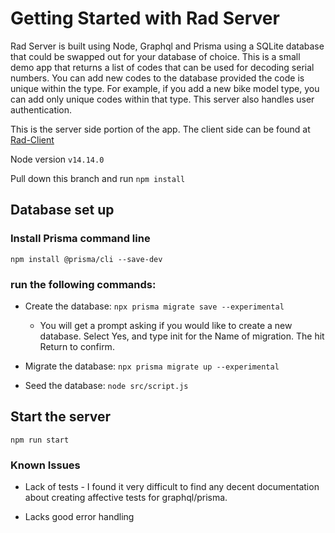# Getting Started with Rad Server

Rad Server is built using Node, Graphql and Prisma using a SQLite database that could be swapped out for your database of choice. This is a small demo app that returns a list of codes that can be used for decoding serial numbers. You can add new codes to the database provided the code is unique within the type. For example, if you add a new bike model type, you can add only unique codes within that type. This server also handles user authentication.

This is the server side portion of the app. The client side can be found at [Rad-Client](https://github.com/ekingan/rad-client)

Node version `v14.14.0`

Pull down this branch and run `npm install`

## Database set up

### Install Prisma command line
`npm install @prisma/cli --save-dev`

### run the following commands:
* Create the database:
`npx prisma migrate save --experimental`

  - You will get a prompt asking if you would like to create a new database. Select Yes, and type init for the Name of migration. The hit Return to confirm.

* Migrate the database:
`npx prisma migrate up --experimental`

* Seed the database: `node src/script.js`

## Start the server
`npm run start`

### Known Issues

- Lack of tests - I found it very difficult to find any decent documentation about creating affective tests for graphql/prisma.

- Lacks good error handling

